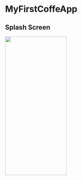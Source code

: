 # MyFirstCoffeApp
## Splash Screen
<img src="[https://user-images.githubusercontent.com/106036163/271232329-e7f6f5eb-9b91-4e8b-a779-91f939ae92c9.jpg)" width="200" height="450">


